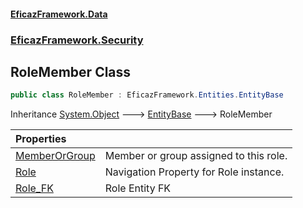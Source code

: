 #### [EficazFramework.Data](EficazFrameworkData.md 'EficazFramework Data')
### [EficazFramework.Security](EficazFrameworkData.md#EficazFramework_Security 'EficazFramework.Security')
## RoleMember Class
```csharp
public class RoleMember : EficazFramework.Entities.EntityBase
```

Inheritance [System.Object](https://docs.microsoft.com/en-us/dotnet/api/System.Object 'System.Object') &#129106; [EntityBase](EntityBase.md 'EficazFramework.Entities.EntityBase') &#129106; RoleMember  

| Properties | |
| :--- | :--- |
| [MemberOrGroup](RoleMember_MemberOrGroup.md 'EficazFramework.Security.RoleMember.MemberOrGroup') | Member or group assigned to this role.<br/> |
| [Role](RoleMember_Role.md 'EficazFramework.Security.RoleMember.Role') | Navigation Property for Role instance.<br/> |
| [Role_FK](RoleMember_Role_FK.md 'EficazFramework.Security.RoleMember.Role_FK') | Role Entity FK<br/> |
